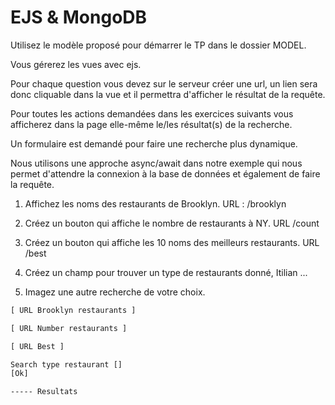 # EJS & MongoDB

Utilisez le modèle proposé pour démarrer le TP dans le dossier MODEL.

Vous gérerez les vues avec ejs.

Pour chaque question vous devez sur le serveur créer une url, un lien sera donc cliquable dans la vue et il permettra d'afficher le résultat de la requête.

Pour toutes les actions demandées dans les exercices suivants vous afficherez dans la page elle-même le/les résultat(s) de la recherche.

Un formulaire est demandé pour faire une recherche plus dynamique.

Nous utilisons une approche async/await dans notre exemple qui nous permet d'attendre la connexion à la base de données et également de faire la requête.

1. Affichez les noms des restaurants de Brooklyn. URL : /brooklyn 

2. Créez un bouton qui affiche le nombre de restaurants à NY. URL /count

3. Créez un bouton qui affiche les 10 noms des meilleurs restaurants. URL /best

4. Créez un champ pour trouver un type de restaurants donné, Itilian ...

5. Imagez une autre recherche de votre choix.

```txt
[ URL Brooklyn restaurants ]

[ URL Number restaurants ] 

[ URL Best ]

Search type restaurant [] 
[Ok]

----- Resultats
```
